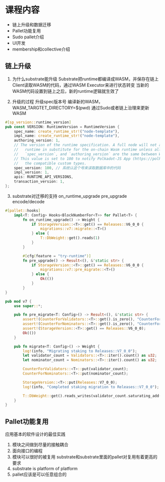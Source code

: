 # 课程内容
* 链上升级和数据迁移
* Pallet功能复用
* Sudo pallet介绍
* UI开发
* membership和collective介绍
## 链上升级
1. 为什么substrate能升级
Substrate把runtime都编译成WASM，并保存在链上
Client读取WASM的代码，通过WASM Executor来进行状态转变
当新的WASM代码设置到链上之后，新的runtime逻辑就生效了

2. 升级的过程
升级spec版本号
编译新的WASM，WASM_TARGTET_DIRECTORY=$(pwd)
通过Sudo或者链上治理来更新WASM
```rust
#[sp_version::runtime_version]
pub const VERSION: RuntimeVersion = RuntimeVersion {
	spec_name: create_runtime_str!("node-template"),
	impl_name: create_runtime_str!("node-template"),
	authoring_version: 1,
	// The version of the runtime specification. A full node will not attempt to use its native
	//   runtime in substitute for the on-chain Wasm runtime unless all of `spec_name`,
	//   `spec_version`, and `authoring_version` are the same between Wasm and native.
	// This value is set to 100 to notify Polkadot-JS App (https://polkadot.js.org/apps) to use
	//   the compatible custom types.
	spec_version: 100, // 系统认这个号来读取数据库中的代码
	impl_version: 1,
	apis: RUNTIME_API_VERSIONS,
	transaction_version: 1,
};
```

3. substrate对迁移的支持
on_runtime_upgrade
pre_upgrade
encode/decode
```rust
#[pallet::hooks]
	impl<T: Config> Hooks<BlockNumberFor<T>> for Pallet<T> {
		fn on_runtime_upgrade() -> Weight {
			if StorageVersion::<T>::get() == Releases::V6_0_0 {
				migrations::v7::migrate::<T>()
			} else {
				T::DbWeight::get().reads(1)
			}
		}

		#[cfg(feature = "try-runtime")]
		fn pre_upgrade() -> Result<(), &'static str> {
			if StorageVersion::<T>::get() == Releases::V6_0_0 {
				migrations::v7::pre_migrate::<T>()
			} else {
				Ok(())
			}
		}
}
```
```rust
pub mod v7 {
	use super::*;

	pub fn pre_migrate<T: Config>() -> Result<(), &'static str> {
		assert!(CounterForValidators::<T>::get().is_zero(), "CounterForValidators already set.");
		assert!(CounterForNominators::<T>::get().is_zero(), "CounterForNominators already set.");
		assert!(StorageVersion::<T>::get() == Releases::V6_0_0);
		Ok(())
	}

	pub fn migrate<T: Config>() -> Weight {
		log!(info, "Migrating staking to Releases::V7_0_0");
		let validator_count = Validators::<T>::iter().count() as u32;
		let nominator_count = Nominators::<T>::iter().count() as u32;

		CounterForValidators::<T>::put(validator_count);
		CounterForNominators::<T>::put(nominator_count);

		StorageVersion::<T>::put(Releases::V7_0_0);
		log!(info, "Completed staking migration to Releases::V7_0_0");

		T::DbWeight::get().reads_writes(validator_count.saturating_add(nominator_count).into(), 2)
	}
}
```
## Pallet功能复用
应用基本的软件设计的最佳实践
1. 模块之间做到尽量的接触耦合
2. 面向接口的编程
3. 模块可以很好的被复用
substrate和substrate里面的pallet对复用有着更高的要求
1. substrate is platform of platform
2. pallet应该是可以任意组合的
